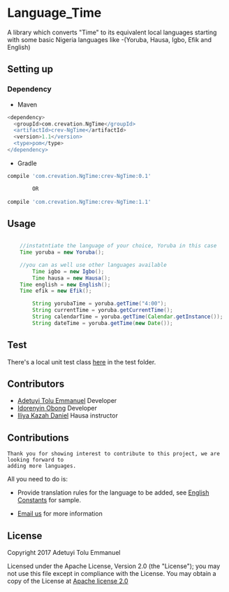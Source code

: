 # Language_Time

A library which converts "Time" to its equivalent local languages starting with some basic Nigeria languages like -(Yoruba, Hausa, Igbo, Efik and English) 

## Setting up

### Dependency

*  Maven
```groovy
<dependency>
  <groupId>com.crevation.NgTime</groupId>
  <artifactId>crev-NgTime</artifactId>
  <version>1.1</version>
  <type>pom</type>
</dependency>
```

*  Gradle
```groovy
compile 'com.crevation.NgTime:crev-NgTime:0.1'

		OR
		
compile 'com.crevation.NgTime:crev-NgTime:1.1'
```

## Usage

```java

	//instatntiate the language of your choice, Yoruba in this case
 	Time yoruba = new Yoruba();

	//you can as well use other languages available
        Time igbo = new Igbo();
        Time hausa = new Hausa();
	Time english = new English();
	Time efik = new Efik();

        String yorubaTime = yoruba.getTime("4:00");
        String currentTime = yoruba.getCurrentTime();
        String calendarTime = yoruba.getTime(Calendar.getInstance());
        String dateTime = yoruba.getTime(new Date());   
```
## Test

There's a local unit test class [here](nglocaltimes/src/test/java/com/crevation/nglocaltime/LanguageUnitTest.java) in the test folder.

## Contributors
* [Adetuyi Tolu Emmanuel](https://twitter.com/AdetuyiTolu) Developer
* [Idorenyin Obong](https://twitter.com/kingidee) Developer
* [Iliya Kazah Daniel](https://www.facebook.com/iliya.daniel.9843) Hausa instructor

## Contributions

	Thank you for showing interest to contribute to this project, we are looking forward to
	adding more languages.
All you need to do is:
* Provide translation rules for the language to be added, see [English Constants](nglocaltimes/src/main/java/com/crevation/nglocaltime/english/Constants.java) for sample.

* [Email us](mailto:tolu.adetuyi@gmail.com) for more information
	
## License

   Copyright 2017 Adetuyi Tolu Emmanuel

   Licensed under the Apache License, Version 2.0 (the "License");
   you may not use this file except in compliance with the License.
   You may obtain a copy of the License at [Apache license 2.0](http://www.apache.org/licenses/LICENSE-2.0)

